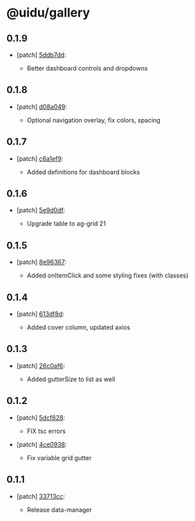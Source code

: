 # @uidu/gallery

## 0.1.9
- [patch] [5ddb7dd](https://github.org/uidu-org/guidu/commits/5ddb7dd):

  - Better dashboard controls and dropdowns

## 0.1.8
- [patch] [d08a049](https://github.org/uidu-org/guidu/commits/d08a049):

  - Optional navigation overlay, fix colors, spacing

## 0.1.7
- [patch] [c6a1ef9](https://github.org/uidu-org/guidu/commits/c6a1ef9):

  - Added definitions for dashboard blocks

## 0.1.6
- [patch] [5e9d0df](https://github.org/uidu-org/guidu/commits/5e9d0df):

  - Upgrade table to ag-grid 21

## 0.1.5
- [patch] [8e96367](https://github.org/uidu-org/guidu/commits/8e96367):

  - Added onItemClick and some styling fixes (with classes)

## 0.1.4
- [patch] [613df8d](https://github.org/uidu-org/guidu/commits/613df8d):

  - Added cover column, updated axios

## 0.1.3
- [patch] [26c0af6](https://github.org/uidu-org/guidu/commits/26c0af6):

  - Added gutterSize to list as well

## 0.1.2
- [patch] [5dcf828](https://github.org/uidu-org/guidu/commits/5dcf828):

  - FIX tsc errors
- [patch] [4ce0938](https://github.org/uidu-org/guidu/commits/4ce0938):

  - Fix variable grid gutter

## 0.1.1
- [patch] [33713cc](https://github.org/uidu-org/guidu/commits/33713cc):

  - Release data-manager
